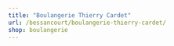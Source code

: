 ```yaml
---
title: "Boulangerie Thierry Cardet"
url: /bessancourt/boulangerie-thierry-cardet/
shop: boulangerie
---
```

